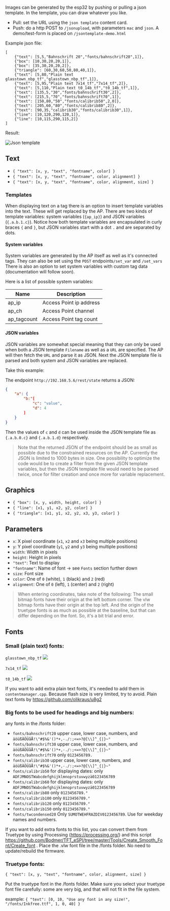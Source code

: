 Images can be generated by the esp32 by pushing or pulling a json template.
In the template, you can draw whatever you like.

 - Pull: set the URL using the `json template` content card.
 - Push: do a http POST to `/jsonupload`, with parameters `mac` and `json`. A demo/test-form is placed on `/jsontemplate-demo.html`

Example json file:
```
[
    {"text": [5,5,"Bahnschrift 20","fonts/bahnschrift20",1]},
    {"box": [10,30,20,20,1]},
    {"box": [35,30,20,20,2]},
    {"triangle": [60,30,60,50,80,40,1]},
    {"text": [5,80,"Plain text glasstown_nbp_tf","glasstown_nbp_tf",1]},
    {"text": [5,95,"Plain text 7x14_tf","7x14_tf",2]},
    {"text": [5,110,"Plain text t0_14b_tf","t0_14b_tf",1]},
    {"text": [135,5,"30","fonts/bahnschrift30",2]},
    {"text": [215,5,"70","fonts/bahnschrift70",1]},
    {"text": [150,80,"50","fonts/calibrib50",2,0]},
    {"text": [205,60,"80","fonts/calibrib80",2]},
    {"text": [90,35,"calibrib30","fonts/calibrib30",1]},
    {"line": [10,120,290,120,1]},
    {"line": [10,115,290,115,2]}
]
```

Result:

![Json template](usage/jsontemplate.jpg)

## Text
* `{ "text": [x, y, "text", "fontname", color] }`
* `{ "text": [x, y, "text", "fontname", color, alignment] }`
* `{ "text": [x, y, "text", "fontname", color, alignment, size] }`

### Templates
When displaying text on a tag there is an option to insert template variables into the text.
These will get replaced by the AP.
There are two kinds of template variables: system variables (`{ap_ip}`) and JSON variables (`{.a.b.1.c}`).
Notice how both template variables are encapsulated in curly braces `{` and `}`, but JSON variables start with a dot `.` and are separated by dots.

#### System variables
System variables are generated by the AP itself as well as it's connected tags.
They can also be set using the `POST` endpoints`/set_var` and `/set_vars`
There is also an option to set system variables with custom tag data (documentation will follow soon).

Here is a list of possible system variables:

|Name|Description|
|----|-----------|
| ap_ip | Access Point ip address |
| ap_ch | Access Point channel |
| ap_tagcount | Access Point tag count |


#### JSON variables
JSON variables are somewhat special meaning that they can only be used when both a JSON template `Filename` as well as a `URL` are specified.
The AP will then fetch the `URL` and parse it as JSON.
Next the JSON template file is parsed and both system and JSON variables are replaced.

Take this example:

The endpoint `http://192.168.5.6/rest/state` returns a JSON:
```json
{
    "a": {
        "b:"[
            "c": "value",
            "d": 4
        ]
    }
}
```

Then the values of `c` and `d` can be used inside the JSON template file as `{.a.b.0.c}` and `{.a.b.1.d}` respectively.

> Note that the returned JSON of the endpoint should be as small as possible due to the constrained resources on the AP. Currently the JSON is limited to 1000 bytes in size. One possibility to optimize the code would be to create a filter from the given JSON template variables, but then the JSON template file would need to be parsed twice, once for filter creation and once more for variable replacement.

## Graphics
* `{ "box": [x, y, width, height, color] }`
* `{ "line": [x1, y1, x2, y2, color] }`
* `{ "triangle": [x1, y1, x2, y2, x3, y3, color] }`

## Parameters
 - `x`: X pixel coordinate (`x1`, `x2` and `x3` being multiple positions)
 - `y`: Y pixel coordinate (`y1`, `y2` and `y3` being multiple positions)
 - `width`: Width in pixels
 - `height`: Height in pixels
 - `"text"`: Text to display
 - `"fontname"`: Name of font -> see `Fonts` section further down
 - `size`: Font size
 - `color`: One of `0` (white), `1` (black) and `2` (red)
 - `alignment`: One of `0` (left), `1` (center) and `2` (right)

> When entering coordinates, take note of the following: The small bitmap fonts have their origin at the left bottom corner. The vlw bitmap fonts have their origin at the top left. And the origin of the truetype fonts is as much as possible at the baseline, but that can differ depending on the font. So, it's a bit trial and error.


## Fonts
### Small (plain text) fonts: 

`glasstown_nbp_tf` 
![](usage/u8g2_font_glasstown_nbp_tf.png)

`7x14_tf` 
![](usage/u8g2_font_7x14_tf.png)

`t0_14b_tf`
![](usage/u8g2_font_t0_14b_tf.png)

If you want to add extra plain text fonts, it's needed to add them in `contentmanager.cpp`. Because flash size is very limited, try to avoid.
Plain text fonts by https://github.com/olikraus/u8g2

### Big fonts to be used for headings and big numbers:

any fonts in the /fonts folder:
* `fonts/bahnschrift20` upper case, lower case, numbers, and `äöüßÄÖÜåÅ!\"#$%&'()*+,-./:;<=>?@[\\]^_{|}~°`
* `fonts/bahnschrift30` upper case, lower case, numbers, and `äöüßÄÖÜåÅ!\"#$%&'()*+,-./:;<=>?@[\\]^_{|}~°`
* `fonts/bahnschrift70` only `0123456789.`
* `fonts/calibrib30` upper case, lower case, numbers, and `äöüßÄÖÜåÅ!\"#$%&'()*+,-./:;<=>?@[\\]^_{|}~°`
* `fonts/calibrib50` for displaying dates: only `ADFJMNOSTWabcdefghijklmnoprstuvwyzä0123456789`
* `fonts/calibrib60` for displaying dates: only `ADFJMNOSTWabcdefghijklmnoprstuvwyzä0123456789`
* `fonts/calibrib80` only `0123456789.°`
* `fonts/calibrib100` only `0123456789.°`
* `fonts/calibrib120` only `0123456789.°`
* `fonts/calibrib150` only `0123456789.°`
* `fonts/twcondensed20` Only `SUMOTWEHFRAZDIV0123456789`. Use for weekday names and numbers. 

If you want to add extra fonts to this list, you can convert them from Truetype by using Processing (https://processing.org/) and this script https://github.com/Bodmer/TFT_eSPI/tree/master/Tools/Create_Smooth_Font/Create_font . Place the .vlw font file in the /fonts folder. No need to update/rebuild the firmware.

### Truetype fonts:

`{ "text": [x, y, "text", "fontname", color, alignment, size] }`

Put the truetype font in the /fonts folder. Make sure you select your truetype font file carefully: some are very big, and that will not fit in the file system.

example:
`{ "text": [0, 10, "Use any font in any size!", "/fonts/Inkfree.ttf", 1, 0, 40] }`
